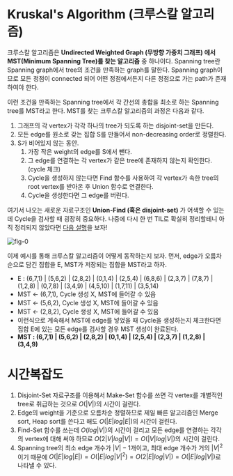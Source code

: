 # Kruskal's Algorithm (크루스칼 알고리즘)

크루스칼 알고리즘은 **Undirected Weighted Graph (무방향 가중치 그래프) 에서 MST(Minimum Spanning Tree)를 찾는 알고리즘** 중 하나이다. Spanning tree란 Spanning graph에서 tree의 조건을 만족하는 graph를 말한다. Spanning graph이므로 모든 정점이 connected 되어 어떤 정점에서든지 다른 정점으로 가는 path가 존재하여야 한다.

이런 조건을 만족하는 Spanning tree에서 각 간선의 총합을 최소로 하는 Spanning tree를 MST라고 한다. MST를 찾는 크루스칼 알고리즘의 과정은 다음과 같다.

1. 그래프의 각 vertex가 각각 하나의 tree가 되도록 하는 disjoint-set을 만든다.
2. 모든 edge를 원소로 갖는 집합 S를 만들어서 non-decreasing order로 정렬한다.
3. S가 비어있지 않는 동안.
   1. 가장 작은 weight의 edge를 S에서 뺀다.
   2. 그 edge를 연결하는 각 vertex가 같은 tree에 존재하지 않는지 확인한다. (cycle 체크)
   3. Cycle을 생성하지 않는다면 Find 함수를 사용하여 각 vertex가 속한 tree의 root vertex를 받아온 후 Union 함수로 연결한다.
   4. Cycle을 생성한다면 그 edge를 버린다.

여기서 나오는 새로운 자료구조인 **Union-Find (혹은 disjoint-set)** 가 어색할 수 있는데 Cycle을 검사할 때 굉장히 중요하다. 나중에 다시 한 번 TIL로 확실히 정리할테니 아직 정리되지 않았다면 [다음 설명](http://bowbowbow.tistory.com/26)을 보자!

![fig-0](https://user-images.githubusercontent.com/35518072/39518989-f63c3552-4e3f-11e8-87e2-fe24e1c12e39.jpg)

이제 예시를 통해 크루스칼 알고리즘이 어떻게 동작하는지 보자. 먼저, edge가 오름차순으로 담긴 집합을 E, MST가 저장되는 집합을 MST라고 하자.

* E : (6,7,1) | (5,6,2) | (2,8,2) | (0,1,4) | (2,5,4) | (6,8,6) | (2,3,7) | (7,8,7) | (1,2,8) | (0,7,8) | (3,4,9) | (4,5,10) | (1,7,11) | (3,5,14)
* MST ← (6,7,1), Cycle 생성 X, MST에 들어갈 수 있음
* MST ← (5,6,2), Cycle 생성 X, MST에 들어갈 수 있음
* MST ← (2,8,2), Cycle 생성 X, MST에 들어갈 수 있음
* 이런식으로 계속해서 MST에 edge를 넣었을 때 Cycle을 생성하는지 체크한다면 집합 E에 있는 모든 edge를 검사할 경우 MST 생성이 완료된다.
* **MST : (6,7,1) | (5,6,2) | (2,8,2) | (0,1,4) | (2,5,4) | (2,3,7) | (1,2,8) |  (3,4,9)**



# 시간복잡도

1. Disjoint-Set 자료구조를 이용해서 Make-Set 함수를 쓰면 각 vertex를 개별적인 tree로 취급하는 것으로 $O(|V|)$의 시간이 걸린다.
2. Edge의 weight을 기준으로 오름차순 정렬하므로 제일 빠른 알고리즘인 Merge sort, Heap sort를 쓴다고 해도 $O(|E|log|E|)$의 시간이 걸린다.
3. Find-Set 함수를 쓰는데 $O(log|V|)$의 시간이 걸리고 모든 edge를 연결하는 각각의 vertex에 대해 써야 하므로 $O(2|V|log|V|)=O(|V|log|V|)$의 시간이 걸린다.
4. Spanning tree의 최소 edge 개수가 $|V|-1$개이고, 최대 edge 개수가 거의 $|V|^2$이기 때문에 $O(|E|log|E|)=O(|E|log|V|^2)=O(2|E|log|V|)=O(|E|log|V|)$로 나타낼 수 있다. 